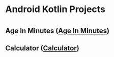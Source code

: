# Android Kotlin Projects
#

## Age In Minutes ([Age In Minutes](Age_In_Minutes/README.md))
## Calculator ([Calculator](Calculator/README.md))
